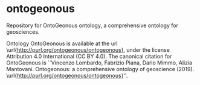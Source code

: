 # ontogeonous
Repository for OntoGeonous ontology, a comprehensive ontology for geosciences.

Ontology OntoGeonous is available at the url \url{http://purl.org/ontogeonous/ontogeonous}, 
under the license Attribution 4.0 International (CC BY 4.0). 
The canonical citation for OntoGeonous is ``Vincenzo Lombardo, Fabrizio Piana, Dario Mimmo, Alizia Mantovani. Ontogeonous: a comprehensive ontology of geoscience (2019). \url{http://purl.org/ontogeonous/ontogeonous}''. 
